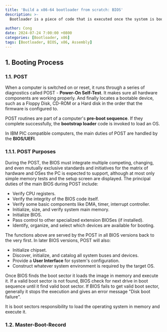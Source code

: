 ```yaml
---
title: 'Build a x86-64 bootloader from scratch: BIOS'
description: >-
  Bootloader is a piece of code that is executed once the system is booted.
  
author: Cong
date: 2024-07-24 7:00:00 +0800
categories: [Bootloader, x86]
tags: [Bootloader, BIOS, x86, Assembly]
---
```


## 1. Booting Process

### 1.1. POST

When a computer is switched on or reset, it runs through a series of diagnostics called POST - **Power-On Self-Test**. It makes sure all hardware components are working properly. And finally locates a bootable device, such as a Floppy Disk, CD-ROM or a Hard disk in the order that the firmware is configured to.

POST routines are part of a computer's **pre-boot sequence**. If they complete successfully, the **bootstrap loader** code is invoked to load an OS.

In IBM PIC compatible computers, the main duties of POST are handled by the **BIOS/UEFI**.

### 1.1.1. POST Purposes

During the POST, the BIOS must integrate multiple competing, changing, and even mutually exclusive standards and initiatives for the matrix of hardware and OSes the PC is expected to support, although at most only simple memory tests and the setup screen are displayed. The principal duties of the main BIOS during POST include:

- Verify CPU registers.
- Verify the integrity of the BIOS code itself.
- Verify some basic components like DMA, timer, interrupt controller.
- Initialize, size, and verify system main memory.
- Initialize BIOS.
- Pass control to other specialized extension BIOSes (if installed).
- Identify, organize, and select which devices are available for booting.

The functions above are served by the POST in all BIOS versions back to the very first. In later BIOS versions, POST will also:

- Initialize chipset.
- Discover, initialize, and catalog all system buses and devices.
- Provide a **User Interface** for system's configuration.
- Construct whatever system environment is required by the target OS.

Once BIOS finds the boot sector it loads the image in memory and execute it. If a valid boot sector is not found, BIOS check for next drive in boot sequence until it find valid boot sector. If BIOS fails to get valid boot sector, generally it stops the execution and gives an error message "Disk boot failure".

It is boot sectors responsibility to load the operating system in memory and execute it.

### 1.2. Master-Boot-Record
